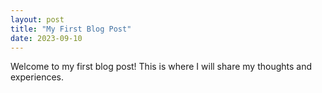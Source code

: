 ```yaml
---
layout: post
title: "My First Blog Post"
date: 2023-09-10
---
```


Welcome to my first blog post! This is where I will share my thoughts and experiences.
